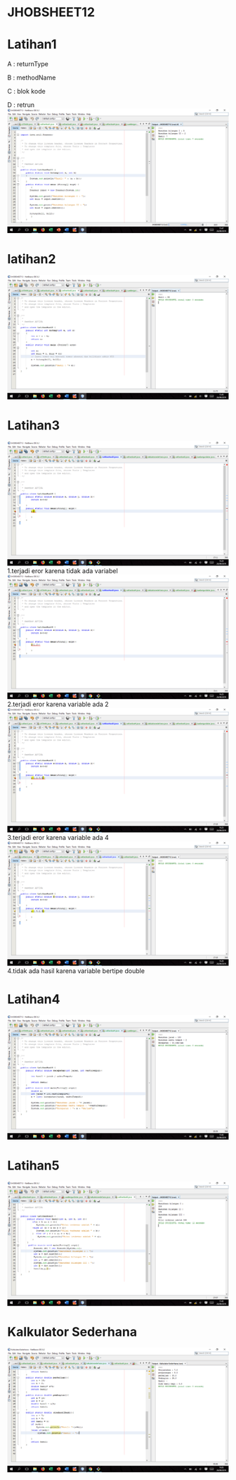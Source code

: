 # JHOBSHEET12
# Latihan1
A :  returnType 

B :  methodName

C :  blok kode 

D :  retrun
![Alt text](https://github.com/arfinadevi28/JHOBSHEET/blob/master/Screenshot%20(87).png)
# latihan2
![Alt text](https://github.com/arfinadevi28/JHOBSHEET/blob/master/Screenshot%20(86).png)
# Latihan3
![Alt text](https://github.com/arfinadevi28/JHOBSHEET/blob/master/Screenshot%20(89).png)
1.terjadi eror karena tidak ada variabel
![Alt text](https://github.com/arfinadevi28/JHOBSHEET/blob/master/Screenshot%20(90).png)
2.terjadi eror karena variable ada 2
![Alt text](https://github.com/arfinadevi28/JHOBSHEET/blob/master/Screenshot%20(91).png)
3.terjadi eror karena variable ada 4
![Alt text](https://github.com/arfinadevi28/JHOBSHEET/blob/master/Screenshot%20(92).png)
4.tidak ada hasil karena variable bertipe double
# Latihan4
![Alt text](https://github.com/arfinadevi28/JHOBSHEET/blob/master/Screenshot%20(85).png)
# Latihan5
![Alt text](https://github.com/arfinadevi28/JHOBSHEET/blob/master/Screenshot%20(84).png)
# Kalkulator Sederhana
![Alt text](https://github.com/arfinadevi28/JHOBSHEET/blob/master/Screenshot%20(88).png)
